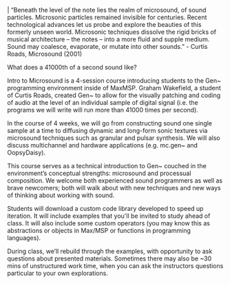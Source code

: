 | “Beneath the level of the note lies the realm of microsound, of sound particles. Microsonic particles remained invisible for centuries. Recent technological advances let us probe and explore the beauties of this formerly unseen world. Microsonic techniques dissolve the rigid bricks of musical architecture – the notes – into a more fluid and supple medium. Sound may coalesce, evaporate, or mutate into other sounds.” - Curtis Roads, Microsound (2001)

What does a 41000th of a second sound like?

Intro  to Microsound is a 4-session course introducing students to the Gen~  programming environment inside of MaxMSP. Graham Wakefield, a student of  Curtis Roads, created Gen~ to allow for the visually patching and  coding of audio at the level of an individual sample of digital signal  (i.e. the programs we will write will run more than 41000 times per  second).

In the course of 4 weeks, we will go from constructing  sound one single sample at a time to diffusing dynamic and long-form  sonic textures via microsound techniques such as granular and pulsar  synthesis. We will also discuss multichannel and hardware applications  (e.g. mc.gen~ and OopsyDaisy).

This  course serves as a technical introduction to Gen~ couched in the  environment’s conceptual strengths: microsound and processual  composition. We welcome both experienced sound programmers as well as  brave newcomers; both will walk about with new techniques and new ways  of thinking about working with sound.

Students will download a  custom code library developed to speed up iteration. It will include  examples that you'll be invited to study ahead of class. It will also  include some custom operators (you may know this as abstractions or  objects in Max/MSP or functions in programming languages).

During  class, we’ll rebuild through the examples, with opportunity to ask  questions about presented materials. Sometimes there may also be ~30  mins of unstructured work time, when you can ask the instructors  questions particular to your own explorations.
